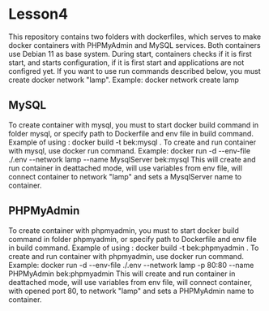 # Lesson4
 This repository contains two folders with dockerfiles, which serves to make docker containers with PHPMyAdmin and MySQL services. Both containers use Debian 11 as base system. During start, containers checks if it is first start, and starts configuration, if it is first start and applications are not configred yet. If you want to use run commands described below, you must create docker network "lamp". Example:
  docker network create lamp
  
## MySQL
To create container  with mysql, you must to start docker build command in folder mysql, or specify path to Dockerfile and env file in build command. Example of using : 
docker build -t bek:mysql .
To create and run container with mysql, use docker run command. Example:
docker run -d --env-file ./.env --network lamp --name MysqlServer bek:mysql
This will create and run container in deattached mode, will use variables from env file, will connect container to network "lamp" and sets a MysqlServer  name to container.
## PHPMyAdmin
To create container  with phpmyadmin, you must to start docker build command in folder phpmyadmin, or specify path to Dockerfile and env file in build command. Example of using : 
docker build -t bek:phpmyadmin .
To create and run container with phpmyadmin, use docker run command. Example:
docker run -d --env-file ./.env --network lamp -p 80:80 --name PHPMyAdmin bek:phpmyadmin
This will create and run container in deattached mode, will use variables from env file, will connect container, with opened port 80, to network "lamp" and sets a PHPMyAdmin  name to container.
